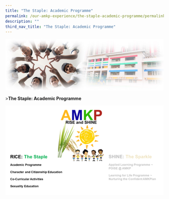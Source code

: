 ```yaml
---
title: "The Staple: Academic Programme"
permalink: /our-amkp-experience/the-staple-academic-programme/permalink/
description: ""
third_nav_title: "The Staple: Academic Programme"
---
```

![Sub-banner](/images/sub%20banner.jpg)

&gt;**The Staple: Academic Programme**

![The Staple Overview](/images/About%20Us/Our%20AMKP%20Experience/The%20Staple/the%20staple%20landing.png)